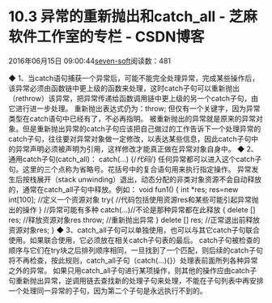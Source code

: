
# 10.3 异常的重新抛出和catch_all -  芝麻软件工作室的专栏 - CSDN博客


2016年06月15日 09:00:44[seven-soft](https://me.csdn.net/softn)阅读数：481


◆ 1、当catch语句捕获一个异常后，可能不能完全处理异常，完成某些操作后，该异常必须由函数链中更上级的函数来处理，这时catch子句可以重新抛出（rethrow）该异常，把异常传递给函数调用链中更上级的另一个catch子句，由它进行进一步处理。
重新抛出表达式仍为：throw;
但仅有一个关键字，因为异常类型在catch语句中已经有了，不必再指明。
被重新抛出的异常就是原来的异常对象。但是重新抛出异常的catch子句应该把自己做过的工作告诉下一个处理异常的catch子句，往往要对异常对象做一定修改，以表达某些信息，因此catch子句中的异常声明必须被声明为引用，这样修改才能真正做在异常对象自身中。
◆ 2、通用catch子句(catch_all)：
catch(...)
{/*代码*/}
任何异常都可以进入这个catch子句。这里的三个点称为省略号。花括号中的复合语句用来执行指定操作。
异常发生后按栈展开（stack unwinding）退出，动态分配的非类对象资源不会自动释放的，通常在catch_all子句中释放。例如：
void fun1()
{
int *res;
res=new int[100]; //定义一个资源对象
try{
//代码包括使用资源res和某些可能引起异常抛出的操作
} //异常可能有多种
catch(...)//不论是那种异常都在此释放
{
delete [] res; //释放资源对象res
throw; //重新抛出异常
}
delete [] res; //正常退出前释放资源对象res;
}
◆ 3、catch_all子句可以单独使用，也可以与其它catch子句联合使用。如果联合使用，它必须放在相关catch子句表的最后。
catch子句被检查的顺序与它们在try块之后排列顺序相同，一旦找到了一个匹配，则后续的catch子句将不再检查，按此规则，catch_all子句（catch(...){}）处理表前面所列各种异常之外的异常。
如果只用catch_all子句进行某项操作，则其他的操作应由catch子句重新抛出异常，逆调用链去查找新的处理子句来处理，不能在子句列表中再安排一个处理同一异常的子句，因为第二个子句是永远执行不到的。

